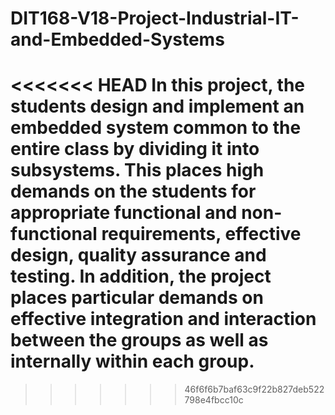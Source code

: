 # DIT168-V18-Project-Industrial-IT-and-Embedded-Systems
<<<<<<< HEAD
In this project, the students design and implement an embedded system common to the entire class by dividing it into subsystems. This places high demands on the students for appropriate functional and non-functional requirements, effective design, quality assurance and testing. In addition, the project places particular demands on effective integration and interaction between the groups as well as internally within each group.
=======
>>>>>>> 46f6f6b7baf63c9f22b827deb522798e4fbcc10c
